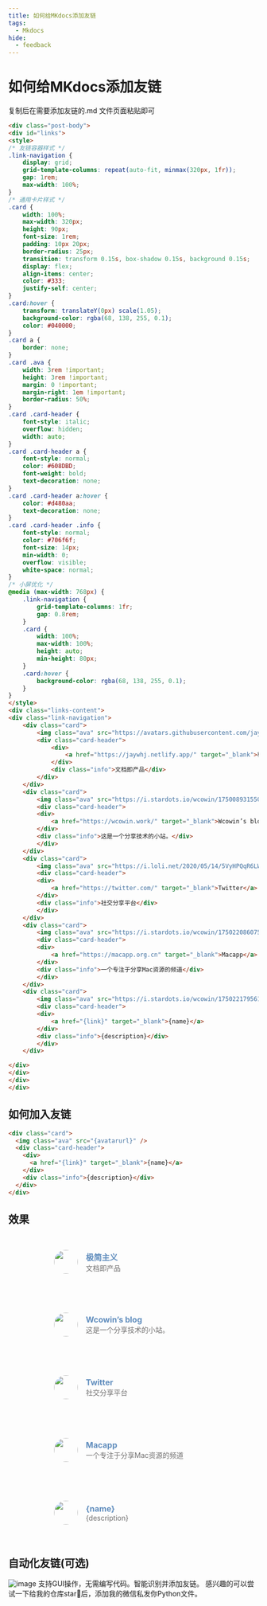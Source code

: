 ```yaml
---
title: 如何给MKdocs添加友链
tags:
  - Mkdocs
hide:
  - feedback
---
```


# 如何给MKdocs添加友链

复制后在需要添加友链的.md 文件页面粘贴即可

```html hl_lines="82-126"
<div class="post-body">
<div id="links">
<style>
/* 友链容器样式 */
.link-navigation {
    display: grid;
    grid-template-columns: repeat(auto-fit, minmax(320px, 1fr));
    gap: 1rem;
    max-width: 100%;
}
/* 通用卡片样式 */
.card {
    width: 100%;
    max-width: 320px;
    height: 90px;
    font-size: 1rem;
    padding: 10px 20px;
    border-radius: 25px;
    transition: transform 0.15s, box-shadow 0.15s, background 0.15s;
    display: flex;
    align-items: center;
    color: #333;
    justify-self: center;
}
.card:hover {
    transform: translateY(0px) scale(1.05);
    background-color: rgba(68, 138, 255, 0.1);
    color: #040000;
}
.card a {
    border: none;
}
.card .ava {
    width: 3rem !important;
    height: 3rem !important;
    margin: 0 !important;
    margin-right: 1em !important;
    border-radius: 50%;
}
.card .card-header {
    font-style: italic;
    overflow: hidden;
    width: auto;
}
.card .card-header a {
    font-style: normal;
    color: #608DBD;
    font-weight: bold;
    text-decoration: none;
}
.card .card-header a:hover {
    color: #d480aa;
    text-decoration: none;
}
.card .card-header .info {
    font-style: normal;
    color: #706f6f;
    font-size: 14px;
    min-width: 0;
    overflow: visible;
    white-space: normal;
}
/* 小屏优化 */
@media (max-width: 768px) {
    .link-navigation {
        grid-template-columns: 1fr;
        gap: 0.8rem;
    }
    .card {
        width: 100%;
        max-width: 100%;
        height: auto;
        min-height: 80px;
    }
    .card:hover {
        background-color: rgba(68, 138, 255, 0.1);
    }
}
</style>
<div class="links-content">
<div class="link-navigation">
    <div class="card">
        <img class="ava" src="https://avatars.githubusercontent.com/jaywhj" />
        <div class="card-header">
            <div>
                <a href="https://jaywhj.netlify.app/" target="_blank">极简主义</a>
            </div>
            <div class="info">文档即产品</div>
        </div>
    </div>
    <div class="card">
        <img class="ava" src="https://i.stardots.io/wcowin/1750089315509.png" />
        <div class="card-header">
        <div>
            <a href="https://wcowin.work/" target="_blank">Wcowin’s blog</a>
        </div>
        <div class="info">这是一个分享技术的小站。</div>
        </div>
    </div>
    <div class="card">
        <img class="ava" src="https://i.loli.net/2020/05/14/5VyHPQqR6LWF39a.png" />
        <div class="card-header">
        <div>
            <a href="https://twitter.com/" target="_blank">Twitter</a>
        </div>
        <div class="info">社交分享平台</div>
        </div>
    </div>
    <div class="card">
        <img class="ava" src="https://i.stardots.io/wcowin/1750220860750.jpg" />
        <div class="card-header">
        <div>
            <a href="https://macapp.org.cn" target="_blank">Macapp</a>
        </div>
        <div class="info">一个专注于分享Mac资源的频道</div>
        </div>
    </div>
    <div class="card">
        <img class="ava" src="https://i.stardots.io/wcowin/1750221795613.jpeg" />
        <div class="card-header">
        <div>
            <a href="{link}" target="_blank">{name}</a>
        </div>
        <div class="info">{description}</div>
        </div>
    </div>

</div>
</div>
</div>
</div>
```


## 如何加入友链

```html
<div class="card">
  <img class="ava" src="{avatarurl}" />
  <div class="card-header">
    <div>
      <a href="{link}" target="_blank">{name}</a>
    </div>
    <div class="info">{description}</div>
  </div>
</div>
```


## 效果

<!-- <div>
  <div class="links-content"> 
   <div class="link-navigation"> 
    <div class="card"> 
     <img class="ava" src="https://pic4.zhimg.com/80/v2-a0456a5f527c1923f096759f2926012f_1440w.webp" /> 
     <div class="card-header"> 
      <div> 
       <a href="https://wcowin.work/ " target=“_blank”>Wcowin’s blog</a> 
      </div> 
      <div class="info">
       这是一个分享技术的小站。
      </div> 
     </div> 
    </div> 
</div> -->


<div class="post-body">
<div id="links">
<style>
/* 友链容器样式 */
.link-navigation {
    display: grid;
    grid-template-columns: repeat(auto-fit, minmax(320px, 1fr));
    gap: 1rem;
    max-width: 100%;
}
/* 通用卡片样式 */
.card {
    width: 100%;
    max-width: 320px;
    height: 90px;
    font-size: 1rem;
    padding: 10px 20px;
    border-radius: 25px;
    transition: transform 0.15s, box-shadow 0.15s, background 0.15s;
    display: flex;
    align-items: center;
    color: #333;
    justify-self: center;
}
.card:hover {
    transform: translateY(0px) scale(1.05);
    background-color: rgba(68, 138, 255, 0.1);
    color: #040000;
}
.card a {
    border: none;
}
.card .ava {
    width: 3rem !important;
    height: 3rem !important;
    margin: 0 !important;
    margin-right: 1em !important;
    border-radius: 50%;
}
.card .card-header {
    font-style: italic;
    overflow: hidden;
    width: auto;
}
.card .card-header a {
    font-style: normal;
    color: #608DBD;
    font-weight: bold;
    text-decoration: none;
}
.card .card-header a:hover {
    color: #d480aa;
    text-decoration: none;
}
.card .card-header .info {
    font-style: normal;
    color: #706f6f;
    font-size: 14px;
    min-width: 0;
    overflow: visible;
    white-space: normal;
}
/* 小屏优化 */
@media (max-width: 768px) {
    .link-navigation {
        grid-template-columns: 1fr;
        gap: 0.8rem;
    }
    .card {
        width: 100%;
        max-width: 100%;
        height: auto;
        min-height: 80px;
    }
    .card:hover {
        background-color: rgba(68, 138, 255, 0.1);
    }
}
</style>
<div class="links-content">
<div class="link-navigation">
    <div class="card">
        <img class="ava" src="https://avatars.githubusercontent.com/jaywhj" />
        <div class="card-header">
            <div>
                <a href="https://jaywhj.netlify.app/" target="_blank">极简主义</a>
            </div>
            <div class="info">文档即产品</div>
        </div>
    </div>
    <div class="card">
        <img class="ava" src="https://i.stardots.io/wcowin/1750089315509.png" />
        <div class="card-header">
        <div>
            <a href="https://wcowin.work/" target="_blank">Wcowin’s blog</a>
        </div>
        <div class="info">这是一个分享技术的小站。</div>
        </div>
    </div>
    <div class="card">
        <img class="ava" src="https://i.loli.net/2020/05/14/5VyHPQqR6LWF39a.png" />
        <div class="card-header">
        <div>
            <a href="https://twitter.com/" target="_blank">Twitter</a>
        </div>
        <div class="info">社交分享平台</div>
        </div>
    </div>
    <div class="card">
        <img class="ava" src="https://i.stardots.io/wcowin/1750220860750.jpg" />
        <div class="card-header">
        <div>
            <a href="https://macapp.org.cn" target="_blank">Macapp</a>
        </div>
        <div class="info">一个专注于分享Mac资源的频道</div>
        </div>
    </div>
    <div class="card">
        <img class="ava" src="https://i.stardots.io/wcowin/1750221795613.jpeg" />
        <div class="card-header">
        <div>
            <a href="{link}" target="_blank">{name}</a>
        </div>
        <div class="info">{description}</div>
        </div>
    </div>

</div>
</div>
</div>
</div>



## 自动化友链(可选)

![image](https://s1.imagehub.cc/images/2025/07/10/e1ac1a596a8715e09b797ba95a7f9392.png)
支持GUI操作，无需编写代码。智能识别并添加友链。
感兴趣的可以尝试一下给我的仓库star🌟后，添加我的微信私发你Python文件。